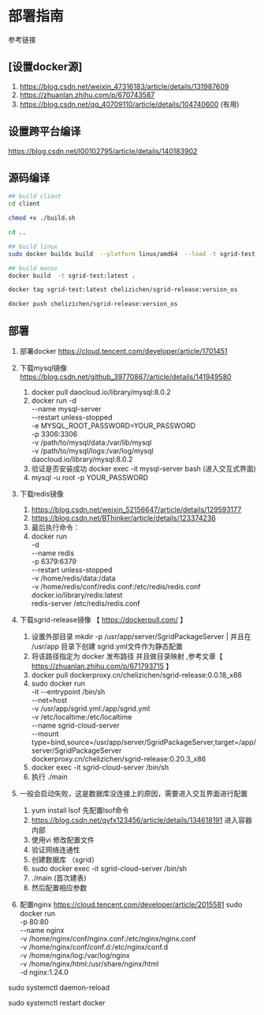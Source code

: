 # 部署指南

参考链接

## [设置docker源]

1. https://blog.csdn.net/weixin_47316183/article/details/131987609
2. https://zhuanlan.zhihu.com/p/670743587
3. https://blog.csdn.net/qq_40709110/article/details/104740600 (有用)

## 设置跨平台编译

https://blog.csdn.net/l00102795/article/details/140183902

## 源码编译

````sh
## build client
cd client

chmod +x ./build.sh

cd ..

## build linux
sudo docker buildx build  --platform linux/amd64  --load -t sgrid-test:latest .

## build macos
docker build  -t sgrid-test:latest .

docker tag sgrid-test:latest chelizichen/sgrid-release:version_os

docker push chelizichen/sgrid-release:version_os
````

## 部署

1. 部署docker https://cloud.tencent.com/developer/article/1701451

2. 下载mysql镜像 https://blog.csdn.net/github_39770867/article/details/141949580
   1. docker pull daocloud.io/library/mysql:8.0.2
   2. docker run -d \
    --name mysql-server \
    --restart unless-stopped \
    -e MYSQL_ROOT_PASSWORD=YOUR_PASSWORD \
    -p 3306:3306 \
    -v /path/to/mysql/data:/var/lib/mysql \
    -v /path/to/mysql/logs:/var/log/mysql \
    daocloud.io/library/mysql:8.0.2
    3. 验证是否安装成功 docker exec -it mysql-server bash (进入交互式界面)
    4. mysql -u root -p YOUR_PASSWORD
3. 下载redis镜像
    1. https://blog.csdn.net/weixin_52156647/article/details/129593177
    2. https://blog.csdn.net/BThinker/article/details/123374236
    3. 最后执行命令：
    4. docker run \
                -d \
                --name redis \
                -p 6379:6379 \
                --restart unless-stopped \
                -v /home/redis/data:/data \
                -v /home/redis/conf/redis.conf:/etc/redis/redis.conf \
                docker.io/library/redis:latest \
                redis-server /etc/redis/redis.conf
4. 下载sgrid-release镜像 【 https://dockerpull.com/ 】
   1. 设置外部目录 mkdir -p  /usr/app/server/SgridPackageServer | 并且在 /usr/app 目录下创建 sgrid.yml文件作为静态配置
   2. 将该路径指定为 docker 发布路径 并且做目录映射 ,参考文章【 https://zhuanlan.zhihu.com/p/671793715 】
   3. docker pull dockerproxy.cn/chelizichen/sgrid-release:0.0.18_x86
   4. sudo docker run \
           -it --entrypoint /bin/sh \
           --net=host \
           -v /usr/app/sgrid.yml:/app/sgrid.yml \
           -v /etc/localtime:/etc/localtime \
           --name sgrid-cloud-server \
           --mount type=bind,source=/usr/app/server/SgridPackageServer,target=/app/server/SgridPackageServer \
           dockerproxy.cn/chelizichen/sgrid-release:0.20.3_x86
    5. docker exec -it sgrid-cloud-server /bin/sh
    6. 执行 ./main

5. 一般会启动失败，这是数据库没连接上的原因，需要进入交互界面进行配置
   1. yum install lsof  先配置lsof命令
   2. https://blog.csdn.net/qyfx123456/article/details/134618191 进入容器内部
   3. 使用vi 修改配置文件
   4. 验证网络连通性
   5. 创建数据库 （sgrid）
   6. sudo docker exec -it sgrid-cloud-server /bin/sh
   7. ./main (首次建表)
   8. 然后配置相应参数
6. 配置nginx https://cloud.tencent.com/developer/article/2015581
  sudo docker run \
  -p 80:80 \
  --name nginx \
  -v /home/nginx/conf/nginx.conf:/etc/nginx/nginx.conf \
  -v /home/nginx/conf/conf.d:/etc/nginx/conf.d \
  -v /home/nginx/log:/var/log/nginx \
  -v /home/nginx/html:/usr/share/nginx/html \
  -d nginx:1.24.0


sudo systemctl daemon-reload

sudo systemctl restart docker
